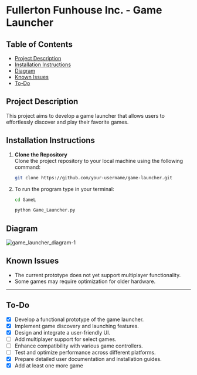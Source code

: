 # Fullerton Funhouse Inc. - Game Launcher

## Table of Contents
- [Project Description](#project-description)
- [Installation Instructions](#installation-instructions)
- [Diagram](#diagram)
- [Known Issues](#known-issues)
- [To-Do](#to-do)


## Project Description

This project aims to develop a game launcher that allows users to effortlessly discover and play their favorite games.


## Installation Instructions 

1. **Clone the Repository**  
   Clone the project repository to your local machine using the following command:
   ```bash
   git clone https://github.com/your-username/game-launcher.git
   ```
2. To run the program type in your terminal:
   ```bash
   cd GameL
   ```
   ```bash
   python Game_Launcher.py
   ```
   


## Diagram
![game_launcher_diagram-1](https://github.com/user-attachments/assets/61402de4-81e6-4034-a9e1-6afd0d38e53c)



## Known Issues
- The current prototype does not yet support multiplayer functionality.
- Some games may require optimization for older hardware.


---

## To-Do
- [x] Develop a functional prototype of the game launcher.
- [x] Implement game discovery and launching features.
- [x] Design and integrate a user-friendly UI.
- [ ] Add multiplayer support for select games.
- [ ] Enhance compatibility with various game controllers.
- [ ] Test and optimize performance across different platforms.
- [x] Prepare detailed user documentation and installation guides.
- [x] Add at least one more game
